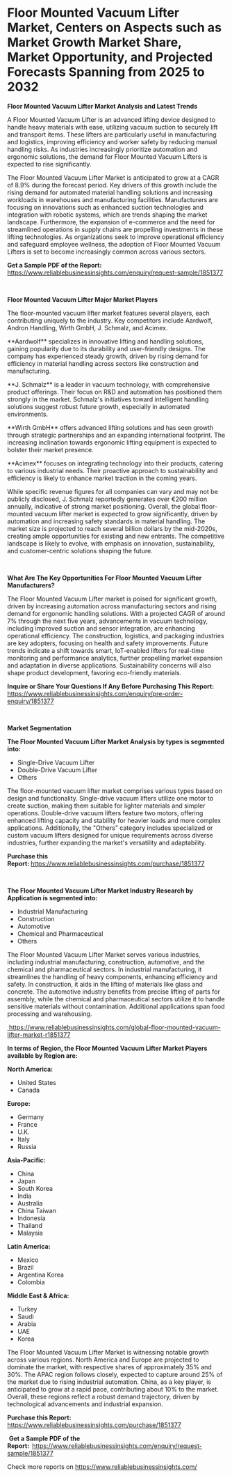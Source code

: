 <p><h1>Floor Mounted Vacuum Lifter Market, Centers on Aspects such as Market Growth Market Share, Market Opportunity, and Projected Forecasts Spanning from 2025 to 2032</h1></p><p><strong>Floor Mounted Vacuum Lifter Market Analysis and Latest Trends</strong></p>
<p><p>A Floor Mounted Vacuum Lifter is an advanced lifting device designed to handle heavy materials with ease, utilizing vacuum suction to securely lift and transport items. These lifters are particularly useful in manufacturing and logistics, improving efficiency and worker safety by reducing manual handling risks. As industries increasingly prioritize automation and ergonomic solutions, the demand for Floor Mounted Vacuum Lifters is expected to rise significantly.</p><p>The Floor Mounted Vacuum Lifter Market is anticipated to grow at a CAGR of 8.9% during the forecast period. Key drivers of this growth include the rising demand for automated material handling solutions and increasing workloads in warehouses and manufacturing facilities. Manufacturers are focusing on innovations such as enhanced suction technologies and integration with robotic systems, which are trends shaping the market landscape. Furthermore, the expansion of e-commerce and the need for streamlined operations in supply chains are propelling investments in these lifting technologies. As organizations seek to improve operational efficiency and safeguard employee wellness, the adoption of Floor Mounted Vacuum Lifters is set to become increasingly common across various sectors.</p></p>
<p><strong>Get a Sample PDF of the Report:&nbsp;</strong> <a href="https://www.reliablebusinessinsights.com/enquiry/request-sample/1851377?utm_campaign=3288&utm_medium=2&utm_source=Github&utm_content=ia&utm_term=26032025&utm_id=floor-mounted-vacuum-lifter">https://www.reliablebusinessinsights.com/enquiry/request-sample/1851377</a></p>
<p>&nbsp;</p>
<p><strong>Floor Mounted Vacuum Lifter Major Market Players</strong></p>
<p><p>The floor-mounted vacuum lifter market features several players, each contributing uniquely to the industry. Key competitors include Aardwolf, Andron Handling, Wirth GmbH, J. Schmalz, and Acimex. </p><p>**Aardwolf** specializes in innovative lifting and handling solutions, gaining popularity due to its durability and user-friendly designs. The company has experienced steady growth, driven by rising demand for efficiency in material handling across sectors like construction and manufacturing.</p><p>**J. Schmalz** is a leader in vacuum technology, with comprehensive product offerings. Their focus on R&D and automation has positioned them strongly in the market. Schmalz's initiatives toward intelligent handling solutions suggest robust future growth, especially in automated environments.</p><p>**Wirth GmbH** offers advanced lifting solutions and has seen growth through strategic partnerships and an expanding international footprint. The increasing inclination towards ergonomic lifting equipment is expected to bolster their market presence.</p><p>**Acimex** focuses on integrating technology into their products, catering to various industrial needs. Their proactive approach to sustainability and efficiency is likely to enhance market traction in the coming years.</p><p>While specific revenue figures for all companies can vary and may not be publicly disclosed, J. Schmalz reportedly generates over €200 million annually, indicative of strong market positioning. Overall, the global floor-mounted vacuum lifter market is expected to grow significantly, driven by automation and increasing safety standards in material handling. The market size is projected to reach several billion dollars by the mid-2020s, creating ample opportunities for existing and new entrants. The competitive landscape is likely to evolve, with emphasis on innovation, sustainability, and customer-centric solutions shaping the future.</p></p>
<p>&nbsp;</p>
<p><strong>What Are The Key Opportunities For Floor Mounted Vacuum Lifter Manufacturers?</strong></p>
<p><p>The Floor Mounted Vacuum Lifter market is poised for significant growth, driven by increasing automation across manufacturing sectors and rising demand for ergonomic handling solutions. With a projected CAGR of around 7% through the next five years, advancements in vacuum technology, including improved suction and sensor integration, are enhancing operational efficiency. The construction, logistics, and packaging industries are key adopters, focusing on health and safety improvements. Future trends indicate a shift towards smart, IoT-enabled lifters for real-time monitoring and performance analytics, further propelling market expansion and adaptation in diverse applications. Sustainability concerns will also shape product development, favoring eco-friendly materials.</p></p>
<p><strong>Inquire or Share Your Questions If Any Before Purchasing This Report:</strong> <a href="https://www.reliablebusinessinsights.com/enquiry/pre-order-enquiry/1851377?utm_campaign=3288&utm_medium=2&utm_source=Github&utm_content=ia&utm_term=26032025&utm_id=floor-mounted-vacuum-lifter">https://www.reliablebusinessinsights.com/enquiry/pre-order-enquiry/1851377</a></p>
<p>&nbsp;</p>
<p><strong>Market Segmentation</strong></p>
<p><strong>The Floor Mounted Vacuum Lifter Market Analysis by types is segmented into:</strong></p>
<p><ul><li>Single-Drive Vacuum Lifter</li><li>Double-Drive Vacuum Lifter</li><li>Others</li></ul></p>
<p><p>The floor-mounted vacuum lifter market comprises various types based on design and functionality. Single-drive vacuum lifters utilize one motor to create suction, making them suitable for lighter materials and simpler operations. Double-drive vacuum lifters feature two motors, offering enhanced lifting capacity and stability for heavier loads and more complex applications. Additionally, the "Others" category includes specialized or custom vacuum lifters designed for unique requirements across diverse industries, further expanding the market's versatility and adaptability.</p></p>
<p><strong>Purchase this Report:&nbsp;</strong><a href="https://www.reliablebusinessinsights.com/purchase/1851377?utm_campaign=3288&utm_medium=2&utm_source=Github&utm_content=ia&utm_term=26032025&utm_id=floor-mounted-vacuum-lifter">https://www.reliablebusinessinsights.com/purchase/1851377</a></p>
<p>&nbsp;</p>
<p><strong>The Floor Mounted Vacuum Lifter Market Industry Research by Application is segmented into:</strong></p>
<p><ul><li>Industrial Manufacturing</li><li>Construction</li><li>Automotive</li><li>Chemical and Pharmaceutical</li><li>Others</li></ul></p>
<p><p>The Floor Mounted Vacuum Lifter Market serves various industries, including industrial manufacturing, construction, automotive, and the chemical and pharmaceutical sectors. In industrial manufacturing, it streamlines the handling of heavy components, enhancing efficiency and safety. In construction, it aids in the lifting of materials like glass and concrete. The automotive industry benefits from precise lifting of parts for assembly, while the chemical and pharmaceutical sectors utilize it to handle sensitive materials without contamination. Additional applications span food processing and warehousing.</p></p>
<p><a href="https://www.reliablebusinessinsights.com/global-floor-mounted-vacuum-lifter-market-r1851377?utm_campaign=3288&utm_medium=2&utm_source=Github&utm_content=ia&utm_term=26032025&utm_id=floor-mounted-vacuum-lifter">&nbsp;https://www.reliablebusinessinsights.com/global-floor-mounted-vacuum-lifter-market-r1851377</a></p>
<p><strong>In terms of Region, the Floor Mounted Vacuum Lifter Market Players available by Region are:</strong></p>
<p>
    <p> <strong> North America: </strong>
        <ul>
            <li>United States</li>
            <li>Canada</li>
        </ul>
        </p> 
    <p> <strong> Europe: </strong>
        <ul>
            <li>Germany</li>
            <li>France</li>
            <li>U.K.</li>
            <li>Italy</li>
            <li>Russia</li>
        </ul>
        </p> 
    <p> <strong> Asia-Pacific: </strong>
        <ul>
            <li>China</li>
            <li>Japan</li>
            <li>South Korea</li>
            <li>India</li>
            <li>Australia</li>
            <li>China Taiwan</li>
            <li>Indonesia</li>
            <li>Thailand</li>
            <li>Malaysia</li>
        </ul>
        </p> 
    <p> <strong> Latin America: </strong>
        <ul>
            <li>Mexico</li>
            <li>Brazil</li>
            <li>Argentina Korea</li>
            <li>Colombia</li>
        </ul>
        </p> 
    <p> <strong> Middle East & Africa: </strong>
        <ul>
            <li>Turkey</li>
            <li>Saudi</li>
            <li>Arabia</li>
            <li>UAE</li>
            <li>Korea</li>
        </ul>
    </p>
    </p>
<p><p>The Floor Mounted Vacuum Lifter Market is witnessing notable growth across various regions. North America and Europe are projected to dominate the market, with respective shares of approximately 35% and 30%. The APAC region follows closely, expected to capture around 25% of the market due to rising industrial automation. China, as a key player, is anticipated to grow at a rapid pace, contributing about 10% to the market. Overall, these regions reflect a robust demand trajectory, driven by technological advancements and industrial expansion.</p></p>
<p><strong>Purchase this Report: </strong><a href="https://www.reliablebusinessinsights.com/purchase/1851377?utm_campaign=3288&utm_medium=2&utm_source=Github&utm_content=ia&utm_term=26032025&utm_id=floor-mounted-vacuum-lifter">https://www.reliablebusinessinsights.com/purchase/1851377</a></p>
<p>&nbsp;<strong>Get a Sample PDF of the Report:&nbsp;&nbsp;</strong><a href="https://www.reliablebusinessinsights.com/enquiry/request-sample/1851377?utm_campaign=3288&utm_medium=2&utm_source=Github&utm_content=ia&utm_term=26032025&utm_id=floor-mounted-vacuum-lifter">https://www.reliablebusinessinsights.com/enquiry/request-sample/1851377</a></p>
<p><strong></strong></p>
<p>Check more reports on <a href="https://www.reliablebusinessinsights.com/?utm_campaign=3288&utm_medium=2&utm_source=Github&utm_content=ia&utm_term=26032025&utm_id=floor-mounted-vacuum-lifter">https://www.reliablebusinessinsights.com/</a></p>